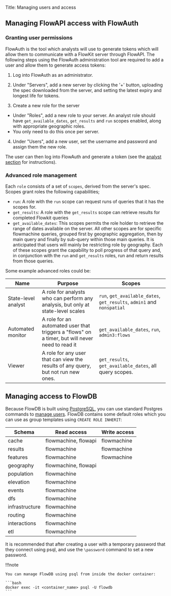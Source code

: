 Title: Managing users and access

## Managing FlowAPI access with FlowAuth

### Granting user permissions 

FlowAuth is the tool which analysts will use to generate tokens which will allow them to communicate with a FlowKit server through FlowAPI. The following steps using the FlowAuth administration tool are required to add a user and allow them to generate access tokens:

1. Log into FlowAuth as an administrator.

2. Under "Servers", add a new server by clicking the '+' button, uploading the spec downloaded from the server, and setting the latest expiry and longest life for tokens.

5. Create a new role for the server
 - Under "Roles", add a new role to your server. An analyst role should have `get_available_dates`, `get_results` and `run` scopes enabled, along with appropriate geographic roles. 
 - You only need to do this once per server.

4. Under "Users", add a new user, set the username and password and assign them the new role.


The user can then log into FlowAuth and generate a token (see the [analyst section](../../analyst/index.md#flowauth) for instructions).

### Advanced role management

Each `role` consists of a set of `scopes`, derived from the server's spec. Scopes grant roles the following capabilities;

 - `run`: A role with the `run` scope can request runs of queries that it has the scopes for.
 - `get_results`: A role with the `get_results` scope can retrieve results for completed Flowkit queries
 - `get_available_dates`: This scopes permits the role holder to retrieve the range of dates available on the server.
All other scopes are for specific flowmachine queries, grouped first by geographic aggregation, then by main query and finally by sub-query within those main queries. It is anticipated that users will mainly be restricting role by geography. Each of these scopes grant the capability to poll progress of that query and, in conjunction with the `run` and `get_results` roles, run and return results from those queries.

Some example advanced roles could be:

| Name | Purpose | Scopes |
| ---- | ------- | ------ |
| State-level analyst | A role for analysts who can perform any analysis, but only at state-level scales | `run`, `get_available_dates`, `get_results`, `admin1` and `nonspatial` |
| Automated monitor | A role for an automated user that triggers a "flows" on a timer, but will never need to read it | `get_available_dates`, `run`, `admin3:flows` |
| Viewer | A role for any user that can view the results of any query, but not run new ones. | `get_results`, `get_available_dates`, all query scopes. |

## Managing access to FlowDB

Because FlowDB is built using [PostgreSQL](https://postgresql.org), you can use standard Postgres commands to [manage users](https://www.postgresql.org/docs/current/sql-createrole.html). FlowDB contains some default roles which you can use as group templates using `CREATE ROLE INHERIT`:

| Schema | Read access | Write access |
| ------ | ----------- | ------------ |
| cache | flowmachine, flowapi | flowmachine |
| results | flowmachine | flowmachine |
| features | flowmachine | flowmachine |
| geography | flowmachine, flowapi | |
| population | flowmachine | |
| elevation | flowmachine | |
| events | flowmachine | |
| dfs | flowmachine | |
| infrastructure | flowmachine | |
| routing | flowmachine | |
| interactions | flowmachine | |
| etl | flowmachine | |

It is recommended that after creating a user with a temporary password that they connect using psql, and use the `\password` command to set a new password.

!!!note

    You can manage FlowDB using psql from inside the docker container:
    
    ```bash
    docker exec -it <container_name> psql -U flowdb
    ```
